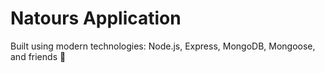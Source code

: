 # Natours Application

Built using modern technologies: Node.js, Express, MongoDB, Mongoose, and friends 🤪